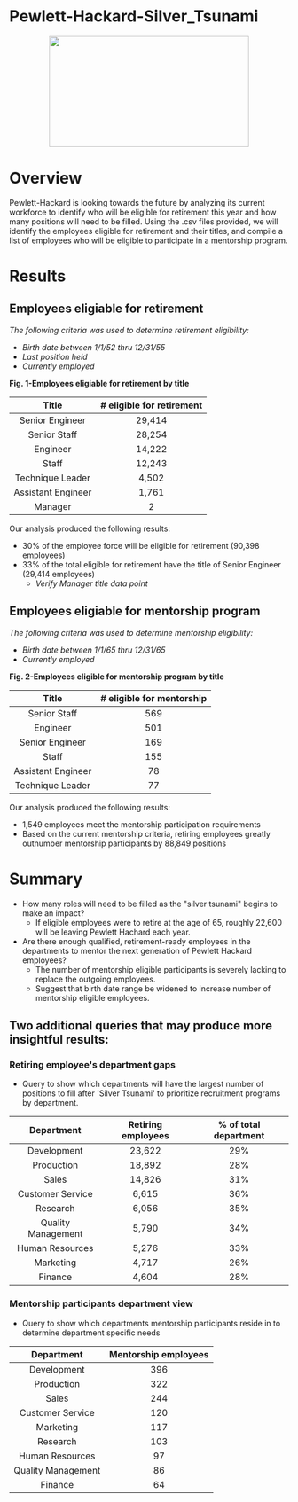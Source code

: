 # Pewlett-Hackard-Silver_Tsunami
<p align="center">
  <img width="360" height="200" src="https://user-images.githubusercontent.com/74840026/128585331-49b2ea6d-38c9-4ba2-ad1f-a5e9f7dc42e5.png">
</p>

# Overview 
Pewlett-Hackard is looking towards the future by analyzing its current workforce to identify who will be eligible for retirement this year and how many positions will need to be filled.  Using the .csv files provided, we will identify the employees eligible for retirement and their titles, and compile a list of employees who will be eligible to participate in a mentorship program.

# Results
## Employees eligiable for retirement
*The following criteria was used to determine retirement eligibility:*
- *Birth date between 1/1/52 thru 12/31/55*
- *Last position held*
- *Currently employed*

**Fig. 1-Employees eligiable for retirement by title**

| Title | # eligible for retirement |
| :------------: | :-------: |
| Senior Engineer| 29,414 |
| Senior Staff | 28,254 |
| Engineer | 14,222 |
| Staff | 12,243 |
| Technique Leader | 4,502 |
| Assistant Engineer | 1,761 |
| Manager | 2 |

Our analysis produced the following results:
- 30% of the employee force will be eligible for retirement (90,398 employees)
- 33% of the total eligible for retirement have the title of Senior Engineer (29,414 employees)
    - *Verify Manager title data point*

## Employees eligiable for mentorship program
*The following criteria was used to determine mentorship eligibility:*
- *Birth date between 1/1/65 thru 12/31/65*
- *Currently employed*

**Fig. 2-Employees eligible for mentorship program by title**

| Title | # eligible for mentorship |
| :------------: | :-------: |
| Senior Staff| 569 |
| Engineer | 501 |
| Senior Engineer | 169 |
| Staff | 155 |
| Assistant Engineer | 78 |
| Technique Leader | 77 |

Our analysis produced the following results:
- 1,549 employees meet the mentorship participation requirements
- Based on the current mentorship criteria, retiring employees greatly outnumber mentorship participants by 88,849 positions

# Summary
- How many roles will need to be filled as the "silver tsunami" begins to make an impact?
    - If eligible employees were to retire at the age of 65, roughly 22,600 will be leaving Pewlett Hachard each year.  
- Are there enough qualified, retirement-ready employees in the departments to mentor the next generation of Pewlett Hackard employees?
    - The number of mentorship eligible participants is severely lacking to replace the outgoing employees.
    - Suggest that birth date range be widened to increase number of mentorship eligible employees.

## Two additional queries that may produce more insightful results:
### Retiring employee's department gaps
- Query to show which departments will have the largest number of positions to fill after 'Silver Tsunami' to prioritize recruitment programs by department.
 
| Department | Retiring employees | % of total department |
| :------------: | :-------: | :----: |
| Development| 23,622 | 29% |
| Production | 18,892 | 28% |
| Sales | 14,826 | 31% |
| Customer Service | 6,615 | 36% |
| Research | 6,056 | 35% |
| Quality Management | 5,790 | 34% |
| Human Resources | 5,276 | 33% |
| Marketing | 4,717 | 26% |
| Finance | 4,604 | 28% |


### Mentorship participants department view
- Query to show which departments mentorship participants reside in to determine department specific needs

| Department | Mentorship employees |
| :------------: | :-------: |
| Development| 396 |
| Production | 322 |
| Sales | 244 |
| Customer Service | 120 |
| Marketing | 117 |
| Research | 103 |
| Human Resources | 97 |
| Quality Management | 86 |
| Finance | 64 |
